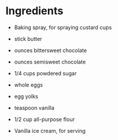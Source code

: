 # Ingredients

* Baking spray, for spraying custard cups

* stick butter 

* ounces bittersweet chocolate 

* ounces semisweet chocolate 

* 1/4 cups powdered sugar 

* whole eggs 

* egg yolks 

* teaspoon vanilla 

* 1/2 cup all-purpose flour 

* Vanilla ice cream, for serving
